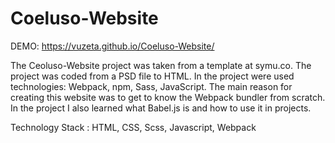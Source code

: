 # Coeluso-Website

DEMO: https://vuzeta.github.io/Coeluso-Website/

The Ceoluso-Website project was taken from a template at symu.co. The project was coded from a PSD file to HTML. In the project were used technologies: Webpack, npm, Sass, JavaScript. The main reason for creating this website was to get to know the Webpack bundler from scratch. In the project I also learned what Babel.js is and how to use it in projects.

Technology Stack : HTML, CSS, Scss, Javascript, Webpack

